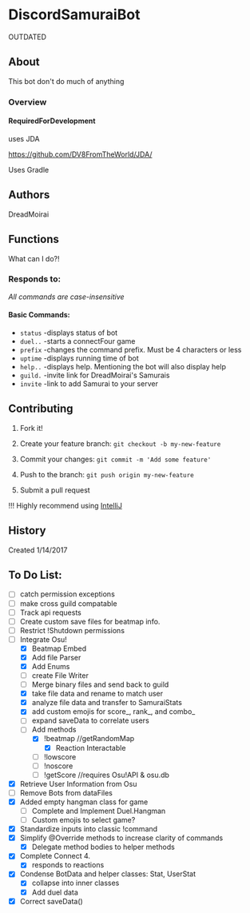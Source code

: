 ﻿# DiscordSamuraiBot

OUTDATED

## About
This bot don't do much of anything

### Overview


#### RequiredForDevelopment
uses JDA

https://github.com/DV8FromTheWorld/JDA/

Uses Gradle

## Authors

DreadMoirai

## Functions

What can I do?!
### Responds to:
<i> All commands are case-insensitive</i><br />
#### Basic Commands:
 - `status` -displays status of bot
 - `duel..` -starts a connectFour game
 - `prefix` -changes the command prefix. Must be 4 characters or less
 - `uptime` -displays running time of bot
 - `help..` -displays help. Mentioning the bot will also display help
 - `guild.` -invite link for DreadMoirai's Samurais
 - `invite` -link to add Samurai to your server


## Contributing

1. Fork it!

2. Create your feature branch: `git checkout -b my-new-feature`

3. Commit your changes: `git commit -m 'Add some feature'`

4. Push to the branch: `git push origin my-new-feature`

5. Submit a pull request

!!!
Highly recommend using [IntelliJ](https://www.jetbrains.com/idea/) 



## History

Created 1/14/2017

## To Do List:
 - [ ] catch permission exceptions
 - [ ] make cross guild compatable
 - [ ] Track api requests
 - [ ] Create custom save files for beatmap info.	
 - [ ] Restrict !Shutdown permissions
 - [ ] Integrate Osu!
	 - [x] Beatmap Embed
	 - [x] Add file Parser
	 - [x] Add Enums
	 - [ ] create File Writer
	 - [ ] Merge binary files and send back to guild
	 - [x] take file data and rename to match user
	 - [x] analyze file data and transfer to SamuraiStats
	 - [x] add custom emojis for score_, rank_, and combo_
	 - [ ] expand saveData to correlate users
	 - [ ] Add methods
		- [x] !beatmap //getRandomMap
			- [x] Reaction Interactable
		- [ ] !lowscore
		- [ ] !noscore
		- [ ] !getScore //requires Osu!API & osu.db
 - [x] Retrieve User Information from Osu
 - [ ] Remove Bots from dataFiles
 - [x] Added empty hangman class for game
    - [ ] Complete and Implement Duel.Hangman
    - [ ] Custom emojis to select game?
 - [x] Standardize inputs into classic !command
 - [x] Simplify @Override methods to increase clarity of commands
 	- [x] Delegate method bodies to helper methods	
 - [x] Complete Connect 4.
 	- [x] responds to reactions
 - [x] Condense BotData and helper classes: Stat, UserStat 
	 - [x] collapse into inner classes 
	 - [x] Add duel data	
 - [x] Correct saveData()
